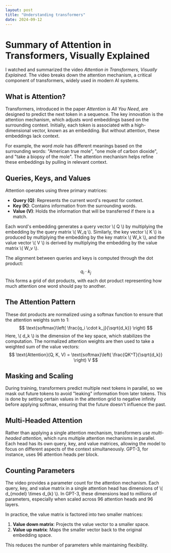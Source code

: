 ```yaml
---
layout: post
title: "Understanding transformers"
date: 2024-09-12
---
```


# Summary of Attention in Transformers, Visually Explained

I watched and summarized the video *Attention in Transformers, Visually Explained*. The video breaks down the attention mechanism, a critical component of transformers, widely used in modern AI systems.

## What is Attention?

Transformers, introduced in the paper *Attention is All You Need*, are designed to predict the next token in a sequence. The key innovation is the attention mechanism, which adjusts word embeddings based on the surrounding context. Initially, each token is associated with a high-dimensional vector, known as an embedding. But without attention, these embeddings lack context.

For example, the word *mole* has different meanings based on the surrounding words: "American true mole", "one mole of carbon dioxide", and "take a biopsy of the mole". The attention mechanism helps refine these embeddings by pulling in relevant context.

## Queries, Keys, and Values

Attention operates using three primary matrices:
- **Query (Q)**: Represents the current word's request for context.
- **Key (K)**: Contains information from the surrounding words.
- **Value (V)**: Holds the information that will be transferred if there is a match.

Each word's embedding generates a query vector \\( Q \\) by multiplying the embedding by the query matrix \\( W_q \\). Similarly, the key vector \\( K \\) is produced by multiplying the embedding by the key matrix \\( W_k \\), and the value vector \\( V \\) is derived by multiplying the embedding by the value matrix \\( W_v \\).

The alignment between queries and keys is computed through the dot product:
$$
q_i \cdot k_j
$$
This forms a grid of dot products, with each dot product representing how much attention one word should pay to another.

## The Attention Pattern

These dot products are normalized using a softmax function to ensure that the attention weights sum to 1:
$$
\text{softmax}\left( \frac{q_i \cdot k_j}{\sqrt{d_k}} \right)
$$
Here, \\( d_k \\) is the dimension of the key space, which stabilizes the computation. The normalized attention weights are then used to take a weighted sum of the value vectors:
$$
\text{Attention}(Q, K, V) = \text{softmax}\left( \frac{QK^T}{\sqrt{d_k}} \right) V
$$

## Masking and Scaling

During training, transformers predict multiple next tokens in parallel, so we mask out future tokens to avoid "leaking" information from later tokens. This is done by setting certain values in the attention grid to negative infinity before applying softmax, ensuring that the future doesn't influence the past.

## Multi-Headed Attention

Rather than applying a single attention mechanism, transformers use *multi-headed attention*, which runs multiple attention mechanisms in parallel. Each head has its own query, key, and value matrices, allowing the model to focus on different aspects of the context simultaneously. GPT-3, for instance, uses 96 attention heads per block. 

## Counting Parameters

The video provides a parameter count for the attention mechanism. Each query, key, and value matrix in a single attention head has dimensions of \\( d_{model} \\times d_{k} \\). In GPT-3, these dimensions lead to millions of parameters, especially when scaled across 96 attention heads and 96 layers.

In practice, the value matrix is factored into two smaller matrices:
1. **Value down matrix**: Projects the value vector to a smaller space.
2. **Value up matrix**: Maps the smaller vector back to the original embedding space.

This reduces the number of parameters while maintaining flexibility.

